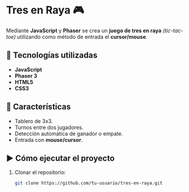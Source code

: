 # Tres en Raya 🎮

Mediante **JavaScript** y **Phaser** se crea un **juego de tres en raya** *(tic-tac-toe)* utilizando como método de entrada el **cursor/mouse**.

## 🚀 Tecnologías utilizadas
- **JavaScript**
- **Phaser 3**
- **HTML5**
- **CSS3**

## 🎯 Características
- Tablero de 3x3.
- Turnos entre dos jugadores.
- Detección automática de ganador o empate.
- Entrada con **mouse/cursor**.

## ▶️ Cómo ejecutar el proyecto
1. Clonar el repositorio:
   ```bash
   git clone https://github.com/tu-usuario/tres-en-raya.git
